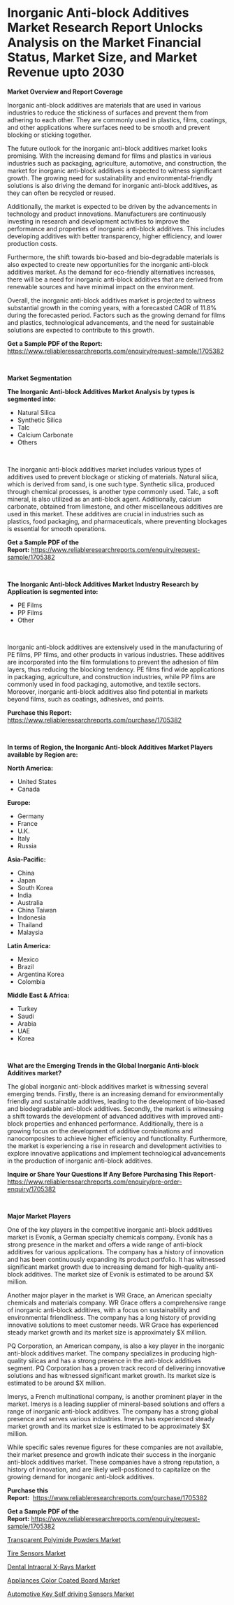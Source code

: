 <p><h1>Inorganic Anti-block Additives Market Research Report Unlocks Analysis on the Market Financial Status, Market Size, and Market Revenue upto 2030</h1></p><p><strong>Market Overview and Report Coverage</strong></p>
<p><p>Inorganic anti-block additives are materials that are used in various industries to reduce the stickiness of surfaces and prevent them from adhering to each other. They are commonly used in plastics, films, coatings, and other applications where surfaces need to be smooth and prevent blocking or sticking together.</p><p>The future outlook for the inorganic anti-block additives market looks promising. With the increasing demand for films and plastics in various industries such as packaging, agriculture, automotive, and construction, the market for inorganic anti-block additives is expected to witness significant growth. The growing need for sustainability and environmental-friendly solutions is also driving the demand for inorganic anti-block additives, as they can often be recycled or reused.</p><p>Additionally, the market is expected to be driven by the advancements in technology and product innovations. Manufacturers are continuously investing in research and development activities to improve the performance and properties of inorganic anti-block additives. This includes developing additives with better transparency, higher efficiency, and lower production costs.</p><p>Furthermore, the shift towards bio-based and bio-degradable materials is also expected to create new opportunities for the inorganic anti-block additives market. As the demand for eco-friendly alternatives increases, there will be a need for inorganic anti-block additives that are derived from renewable sources and have minimal impact on the environment.</p><p>Overall, the inorganic anti-block additives market is projected to witness substantial growth in the coming years, with a forecasted CAGR of 11.8% during the forecasted period. Factors such as the growing demand for films and plastics, technological advancements, and the need for sustainable solutions are expected to contribute to this growth.</p></p>
<p><strong>Get a Sample PDF of the Report:</strong> <a href="https://www.reliableresearchreports.com/enquiry/request-sample/1705382">https://www.reliableresearchreports.com/enquiry/request-sample/1705382</a></p>
<p>&nbsp;</p>
<p><strong>Market Segmentation</strong></p>
<p><strong>The Inorganic Anti-block Additives Market Analysis by types is segmented into:</strong></p>
<p><ul><li>Natural Silica</li><li>Synthetic Silica</li><li>Talc</li><li>Calcium Carbonate</li><li>Others</li></ul></p>
<p>&nbsp;</p>
<p><p>The inorganic anti-block additives market includes various types of additives used to prevent blockage or sticking of materials. Natural silica, which is derived from sand, is one such type. Synthetic silica, produced through chemical processes, is another type commonly used. Talc, a soft mineral, is also utilized as an anti-block agent. Additionally, calcium carbonate, obtained from limestone, and other miscellaneous additives are used in this market. These additives are crucial in industries such as plastics, food packaging, and pharmaceuticals, where preventing blockages is essential for smooth operations.</p></p>
<p><strong>Get a Sample PDF of the Report:</strong>&nbsp;<a href="https://www.reliableresearchreports.com/enquiry/request-sample/1705382">https://www.reliableresearchreports.com/enquiry/request-sample/1705382</a></p>
<p>&nbsp;</p>
<p><strong>The Inorganic Anti-block Additives Market Industry Research by Application is segmented into:</strong></p>
<p><ul><li>PE Films</li><li>PP Films</li><li>Other</li></ul></p>
<p>&nbsp;</p>
<p><p>Inorganic anti-block additives are extensively used in the manufacturing of PE films, PP films, and other products in various industries. These additives are incorporated into the film formulations to prevent the adhesion of film layers, thus reducing the blocking tendency. PE films find wide applications in packaging, agriculture, and construction industries, while PP films are commonly used in food packaging, automotive, and textile sectors. Moreover, inorganic anti-block additives also find potential in markets beyond films, such as coatings, adhesives, and paints.</p></p>
<p><strong>Purchase this Report:</strong>&nbsp; <a href="https://www.reliableresearchreports.com/purchase/1705382">https://www.reliableresearchreports.com/purchase/1705382</a></p>
<p>&nbsp;</p>
<p><strong>In terms of Region, the Inorganic Anti-block Additives Market Players available by Region are:</strong></p>
<p>
    <p> <strong> North America: </strong>
        <ul>
            <li>United States</li>
            <li>Canada</li>
        </ul>
        </p> 
    <p> <strong> Europe: </strong>
        <ul>
            <li>Germany</li>
            <li>France</li>
            <li>U.K.</li>
            <li>Italy</li>
            <li>Russia</li>
        </ul>
        </p> 
    <p> <strong> Asia-Pacific: </strong>
        <ul>
            <li>China</li>
            <li>Japan</li>
            <li>South Korea</li>
            <li>India</li>
            <li>Australia</li>
            <li>China Taiwan</li>
            <li>Indonesia</li>
            <li>Thailand</li>
            <li>Malaysia</li>
        </ul>
        </p> 
    <p> <strong> Latin America: </strong>
        <ul>
            <li>Mexico</li>
            <li>Brazil</li>
            <li>Argentina Korea</li>
            <li>Colombia</li>
        </ul>
        </p> 
    <p> <strong> Middle East & Africa: </strong>
        <ul>
            <li>Turkey</li>
            <li>Saudi</li>
            <li>Arabia</li>
            <li>UAE</li>
            <li>Korea</li>
        </ul>
    </p>
    </p>
<p>&nbsp;</p>
<p><strong>What are the Emerging Trends in the Global Inorganic Anti-block Additives market?</strong></p>
<p><p>The global inorganic anti-block additives market is witnessing several emerging trends. Firstly, there is an increasing demand for environmentally friendly and sustainable additives, leading to the development of bio-based and biodegradable anti-block additives. Secondly, the market is witnessing a shift towards the development of advanced additives with improved anti-block properties and enhanced performance. Additionally, there is a growing focus on the development of additive combinations and nanocomposites to achieve higher efficiency and functionality. Furthermore, the market is experiencing a rise in research and development activities to explore innovative applications and implement technological advancements in the production of inorganic anti-block additives.</p></p>
<p><strong>Inquire or Share Your Questions If Any Before Purchasing This Report</strong>- <a href="https://www.reliableresearchreports.com/enquiry/pre-order-enquiry/1705382">https://www.reliableresearchreports.com/enquiry/pre-order-enquiry/1705382</a></p>
<p>&nbsp;</p>
<p><strong>Major Market Players</strong></p>
<p><p>One of the key players in the competitive inorganic anti-block additives market is Evonik, a German specialty chemicals company. Evonik has a strong presence in the market and offers a wide range of anti-block additives for various applications. The company has a history of innovation and has been continuously expanding its product portfolio. It has witnessed significant market growth due to increasing demand for high-quality anti-block additives. The market size of Evonik is estimated to be around $X million.</p><p>Another major player in the market is WR Grace, an American specialty chemicals and materials company. WR Grace offers a comprehensive range of inorganic anti-block additives, with a focus on sustainability and environmental friendliness. The company has a long history of providing innovative solutions to meet customer needs. WR Grace has experienced steady market growth and its market size is approximately $X million.</p><p>PQ Corporation, an American company, is also a key player in the inorganic anti-block additives market. The company specializes in producing high-quality silicas and has a strong presence in the anti-block additives segment. PQ Corporation has a proven track record of delivering innovative solutions and has witnessed significant market growth. Its market size is estimated to be around $X million.</p><p>Imerys, a French multinational company, is another prominent player in the market. Imerys is a leading supplier of mineral-based solutions and offers a range of inorganic anti-block additives. The company has a strong global presence and serves various industries. Imerys has experienced steady market growth and its market size is estimated to be approximately $X million.</p><p>While specific sales revenue figures for these companies are not available, their market presence and growth indicate their success in the inorganic anti-block additives market. These companies have a strong reputation, a history of innovation, and are likely well-positioned to capitalize on the growing demand for inorganic anti-block additives.</p></p>
<p><strong>Purchase this Report:</strong>&nbsp;&nbsp;<a href="https://www.reliableresearchreports.com/purchase/1705382">https://www.reliableresearchreports.com/purchase/1705382</a></p>
<p></p>
<p><strong>Get a Sample PDF of the Report:</strong>&nbsp;<a href="https://www.reliableresearchreports.com/enquiry/request-sample/1705382">https://www.reliableresearchreports.com/enquiry/request-sample/1705382</a></p>
<p><p><a href="https://github.com/RoccoManning/Market-Research-Report-List-2/blob/main/transparent-polyimide-powders-market.md">Transparent Polyimide Powders Market</a></p><p><a href="https://www.linkedin.com/pulse/decoding-tire-sensors-market-deep-dive-latest-trends-segmentation-rn38e/">Tire Sensors Market</a></p><p><a href="https://medium.com/@darrensipes2023/dental-intraoral-x-rays-market-comprehensive-assessment-by-type-application-and-geography-47d7884ba7f2">Dental Intraoral X-Rays Market</a></p><p><a href="https://medium.com/@sanjoy753352/appliances-color-coated-board-market-insight-market-trends-growth-forecasted-from-2023-to-2030-56f7bdcedffa">Appliances Color Coated Board Market</a></p><p><a href="https://www.linkedin.com/pulse/automotive-key-self-driving-sensors-market-challenges-opportunities-dsybc/">Automotive Key Self driving Sensors Market</a></p></p>